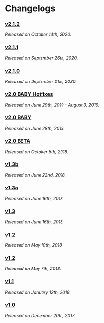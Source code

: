 # Changelogs

### [v2.1.2](changelogs/2_1_2_Changelog.md)
*Released on October 14th, 2020.*
### [v2.1.1](changelogs/2_1_1_Changelog.md)
*Released on September 26th, 2020.*
### [v2.1.0](changelogs/2_1_0_Changelog.md)
*Released on September 21st, 2020.*
### [v2.0 BABY Hotfixes](changelogs/2_0_BABY_Hotfixes_Changelog.md)
*Released on June 29th, 2019 - August 3, 2019.*
### [v2.0 BABY](changelogs/2_0_BABY_Changelog.md)
*Released on June 28th, 2019.*
### [v2.0 BETA](changelogs/2_0_BETA_Changelog.md)
*Released on October 5th, 2018.*
### [v1.3b](changelogs/1_3b_Changelog.md)
*Released on June 22nd, 2018.*
### [v1.3a](changelogs/1_3a_Changelog.md)
*Released on June 16th, 2018.*
### [v1.3](changelogs/1_3_Changelog.md)
*Released on June 16th, 2018.*
### [v1.2](changelogs/1_2a_Changelog.md)
*Released on May 10th, 2018.*
### [v1.2](changelogs/1_2_Changelog.md)
*Released on May 7th, 2018.*
### [v1.1](changelogs/1_1_Changelog.md)
*Released on January 12th, 2018.*
### [v1.0](changelogs/1_0_Changelog.md)
*Released on December 20th, 2017.*
